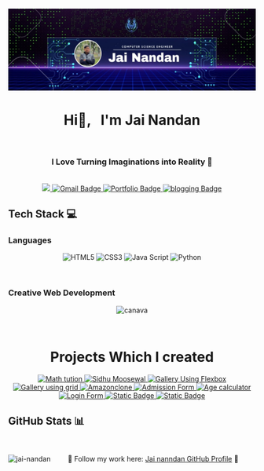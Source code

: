![logo](https://github.com/jai-nandan/Jai-Nandan/blob/main/jainandan%20banner.jpg)
<h1 align="center"> 
  Hi👋, &nbsp; I'm Jai Nandan 
  </h1>
  
</br>

<h3 align="center" style="text-align: center">
  I Love Turning Imaginations into Reality 🚀
</h3>

</br>

<div align="center">
  <a href="https://www.linkedin.com/in/jai-nandan-99054a301?lipi=urn%3Ali%3Apage%3Ad_flagship3_profile_view_base_contact_details%3B34QaQhKrQWydBrRDOzLzPg%3D%3D" target="_blank">
    <img src="https://img.shields.io/badge/linked%20IN-blue?style=for-the-badge&logo=infracost&logoColor=white&logoSize=auto&color=blue" />
  </a>
   <a href="" target="_blank">
    <img src= "https://img.shields.io/badge/GMAIL-lightred?style=for-the-badge&logo=gmail&logoColor=white&logoSize=auto&color=red" alt=" Gmail Badge" />
  </a>
 <a href="#" target="_blank">
    <img src= "https://img.shields.io/badge/Jai%20Nandan%20Portfolio%20-light%20blue?style=for-the-badge&logo=joplin&logoColor=black&logoSize=auto" alt= "Portfolio Badge" />
  </a>

  <a href="#" target="_blank">
    <img src="https://img.shields.io/badge/Blogging%20Website-brown?style=for-the-badge&logo=blogger&logoColor=white&logoSize=auto&color=brown&cacheSeconds=yellow" alt="blogging Badge" />
  </a>
  
  </br>

<h2 align="left">Tech Stack 💻 </h2>

<h3 align="left "> Languages </h3>

![HTML5](https://img.shields.io/badge/HTML-red?style=for-the-badge&logo=html5&logoColor=white&logoSize=auto&color=red&cacheSeconds=yellow)
![CSS3](https://img.shields.io/badge/CSS-blue?style=for-the-badge&logo=css3&logoSize=auto&color=blue&cacheSeconds=yellow)
![Java Script](https://img.shields.io/badge/Java%20Script-yellow?style=for-the-badge&logo=javascript&logoColor=white&logoSize=auto&color=yellow&cacheSeconds=yellow)
![Python](https://img.shields.io/badge/Python-app?style=for-the-badge&logo=python&logoColor=yellow&color=blue&cacheSeconds=steel%20blue)


</br>

<h3 align="left"> Creative Web Development</h3>

![canava](https://img.shields.io/badge/Canva-red?style=for-the-badge&logo=canva&logoColor=white&logoSize=auto&color=aqua&cacheSeconds=yellow)
</div>
</br>


<h1 align="center"> 
   Projects Which I created 
  </h1>
<div align="center">
<a href="https://github.com/jai-nandan/MATH-" target="_blank">
<img src="https://img.shields.io/badge/MATH%20Tution-blue?style=for-the-badge&logo=flathub" alt=" Math tution">
</a>
<a href="https://github.com/jai-nandan/Sidhumoosewala" target="_blank">
<img src="https://img.shields.io/badge/Sidhu%20%20mooseewal%20Website%20-green?style=for-the-badge&logo=snyk&logoSize=auto&color=light%20green" alt=" Sidhu Moosewal">
</a>
<a href="https://github.com/jai-nandan/Minni-Gallery" target="_blank">
<img src="https://img.shields.io/badge/Gallery%20using%20Flexbox-violet?style=for-the-badge&logo=talos&logoColor=white&logoSize=auto" alt=" Gallery Using Flexbox">
</a>
<a href="https://github.com/jai-nandan/gallery-using-grid-" target="_blank">
<img src="https://img.shields.io/badge/Gallery%20using%20Grid-purple?style=for-the-badge&logo=hal&logoColor=white&logoSize=auto" alt=" Gallery using grid">
</a>
<a href="https://github.com/jai-nandan/Amazon_clone" target="_blank">
<img src="https://img.shields.io/badge/Amazon%20Clone%20-Navy%20blue?style=for-the-badge&logo=amazon&logoColor=white&logoSize=auto&color=red" alt=" Amazonclone">
</a>
<a href="https://github.com/jai-nandan/Admission-Form" target="_blank">
<img src="https://img.shields.io/badge/Admission%20Form-blue?style=for-the-badge&logo=typeorm&logoColor=red&logoSize=auto&color=pink" alt=" Admission Form">
</a>
<a href="https://github.com/jai-nandan/Age-Calculator" target="_blank">
<img src="https://img.shields.io/badge/Age%20Calculator-violet?style=for-the-badge&logo=tailscale&logoColor=red&logoSize=auto&color=black" alt=" Age calculator">
</a>
<a href="https://github.com/jai-nandan/loginform " >
  <img src="https://img.shields.io/badge/Login%20form-%20orange?style=for-the-badge&logo=loom" alt=" Login Form">
</a>
<a href="https://github.com/jai-nandan/fake_news_detectionhttps://github.com/jai-nandan/fake_news_detection">
<img alt="Static Badge" src="https://img.shields.io/badge/fake-news-detection?style=for-the-badge&logo=newrelic">
</a>
<a href="https://github.com/jai-nandan/face_detection">
  <img alt="Static Badge" src="https://img.shields.io/badge/face-detection-app?style=for-the-badge&logo=huggingface&labelColor=golden&color=golden">
</a>


<h2 align="left"> GitHub Stats 📊 </h2>

</br>

<p><img align="left" src="https://github-readme-stats.vercel.app/api/top-langs?username=jai-nandan&show_icons=true&locale=en&layout=compact" alt="jai-nandan" /></p>

🌟 Follow my work here: [Jai nanndan GitHub Profile](https://github.com/jai-nandan) 🚀
<!--
**jai-nandan/Jai-Nandan** is a ✨ _special_ ✨ repository because its `README.md` (this file) appears on your GitHub profile.

Here are some ideas to get you started:

- 🔭 I’m currently working on ...
- 🌱 I’m currently learning ...
- 👯 I’m looking to collaborate on ...
- 🤔 I’m looking for help with ...
- 💬 Ask me about ...
- 📫 How to reach me: ...
- 😄 Pronouns: ...
- ⚡ Fun fact: ...
-->
